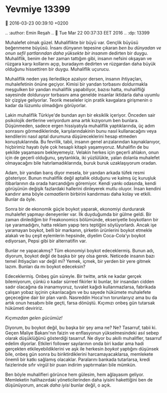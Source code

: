 Yevmiye 13399
=============

:date: 2016-03-23 00:39:10 +0200

.. :author: Emin Reşah
.. :date: Tue Mar 22 00:37:33 EET 2016 
.. :dp: 13399 


Muhalefet olmak güzel. Muhaliflikte bir büyü var. Gençlik büyüsü beğenmeme
büyüsü. İnsanı dünyanın tepesine çıkaran *ben bu dünyadan ve onun sefil
şartlarından daha yüksekte bir insanım* dedirten bir duygu. Muhaliflik, benim de
her zaman tattığım gibi, insanın nefsini okşayan ve rüzgara karşı kollarını
açıp, buradayım dedirten ve rüzgardan daha büyük olduğunu hissettiren bir
duygu. Muhaliflik uçurucu. 

Muhaliflik neden yaş ilerledikçe azalıyor dersen, insanın ihtiyaçları,
muhalefetinin önüne geçiyor. Kimisi bir yandan torbasını doldurmakla meşgulken
bir yandan muhaliflik yapabiliyor, bazısı hatta, muhalifliği sayesinde
dolduruyor torbasını ama genelde insanlar iktidarla daha uyumlu bir çizgiye
geliyorlar. Teorik meseleler için pratik kavgalara girişmenin o kadar da lüzumlu
olmadığını görüyorlar.

Lakin muhaliflik Türkiye'de bundan ayrı bir eksiklik içeriyor. Önceden sair
psikolojik dertlerine veriyordum ama artık kızıyorum ben bunlara. Düşünmeden,
sadece ergen hissiyatıyla muhaliflik yaptıklarında, üç adım sonrasını
görmediklerinde, karşılarındakinin bunu nasıl kullanacağını veya kendilerini
nasıl aptal durumuna düşüreceklerini hesap etmeden konuştuklarında. Bu fevrilik,
tabii, insanın genel arızalarından kaynaklanıyor, hiçbirimiz hayatı öyle çok
hesaplı kitaplı yaşamıyoruz. Muhalifin de bu şekilde yaşamasını
bekleyemeyiz. Velakin herkes için geçerli ahlakın, onun için de geçerli
olduğunu, şeytanlıkla, iki yüzlülükle, yalan dolanla muhalefet olmayacağını bile
hatırlamadıklarında, buruk buruk uzaklaşıyorum oradan.

Adam, bir yandan barış diyor mesela, bir yandan arkada tüfek resmi
gösteriyor. Bunun muhaliflik değil aptallık olduğunu ve kalmış üç kuruşluk
itibarlarının da orada harcandığını göremiyor. Kendi yankı odasında, kendi
görüşünün değişik fazlardaki hallerini dinleyerek mutlu oluyor. İnsan kendini
kandırır ama böyle *cemaatlerin* birbirini kandırması daha kolay ve
etkili. Bunlar da öyle.

Sonra bir de ekonomik güçle boykot yaparak, ekonomiyi durdurarak muhalefet
yapmayı deneyenler var. İlk duyduğumda bir gülme geldi. Bir zaman dinlediğim bir
Freakonomics bölümünde, ekseriyetle boykotların bir işe yaramadığını, hatta
reklam yapıp ters teptiğini söylüyorlardı. Ancak işe yaramayan boykot, belli bir
markanın, şirketin ürünlerini boykot etmekle alakalı ve bu çeşit eylemlerin
hepsinde, diyelim Coca-Cola'yı boykot ediyorsan, Pepsi gibi bir alternatifin
var.

Bunlar ne yapacakmış? Tüm ekonomiyi boykot edeceklermiş. Bunun adı, diyorum,
boykot değil de başka bir şey olsa gerek. Neticede insanın bazı temel
ihtiyaçları var değil mi? Yemek, içmek, bir yerden bir yere gitmek
lazım. Bunları da mı boykot edeceksin?

Edeceklermiş. Onbeş gün süreyle. Bir twitte, artık ne kadar gerçek bilemiyorum,
çünkü o kadar sürreel fikirler ki bunlar, bir insandan cidden sadır olacağına da
inanamıyoruz, tuvalet kağıdı kullanmazlarsa, fabrikada çalışan yobaz işçinin
çıkarılacağını ve bu sayede hükümete muhalefete geçeceğine dair bir plan
vardı. Nasreddin Hoca'nın torunlarıyız ama bu da artık onun hesabını bile geçti,
farsa dönüştü. Kıçımızı onbeş gün tutarsak hükümeti deviririz. 

*Kıçımızdan gelen gücümüz!*

Diyorum, bu boykot değil, bu başka bir şey ama ne? Ne? Tasarruf, tabii ki. Geçen
Maliye Bakanı'nın faizin ve enflasyonun yükselmesindeki asıl sebep olarak
düşüklüğünü gösterdiği tasarruf. Ne diyor bu akıllı muhalifler, tasarruf edelim
diyorlar. Etkileri follower sayılarının onda biri kadar ama hadi gerçekten
etkileyebildiklerini ve aşk ile herkesin *boykot* yaptığını düşünsek bile, onbeş
gün sonra bu biriktirdiklerini harcamayacaklarsa, memlekete önemli bir katkı
sağlamış olacaklar. Paralarını bankada tutarlarsa, kredi faizlerinde sıfır
virgül bir puan indirim yaptırmaları bile mümkün.

Ben böyle muhalifleri görünce hem gülesim, hem ağlayasım geliyor. Memleketin
halihazırdaki yöneticilerinden daha iyisini hakettiğini ben de düşünüyorum,
ancak *daha iyisi* bunlar değil, o açık.
